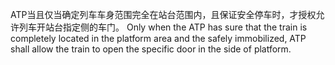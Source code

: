 ﻿
ATP当且仅当确定列车车身范围完全在站台范围内，且保证安全停车时，才授权允许列车开站台指定侧的车门。
Only when the ATP has sure that the train is completely located in the platform area and the safely immobilized, ATP shall allow the train to open the specific door in the side of platform.
